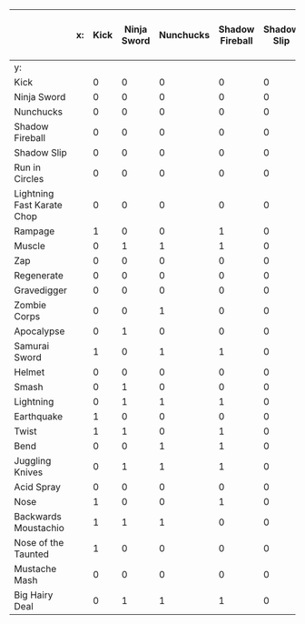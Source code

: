 | |x: |Kick|Ninja Sword|Nunchucks|Shadow Fireball|Shadow Slip|Run in Circles|Lightning Fast Karate Chop|Rampage|Muscle|Zap|Regenerate|Gravedigger|Zombie Corps|Apocalypse|Samurai Sword|Helmet|Smash|Lightning|Earthquake|Twist|Bend|Juggling Knives|Acid Spray|Nose|Backwards Moustachio|Nose of the Taunted|Mustache Mash|Big Hairy Deal|
|---|---|---|---|---|---|---|---|---|---|---|---|---|---|---|---|---|---|---|---|---|---|---|---|---|---|---|---|---|---|
|y: | | | | | | | | | | | | | | | | | | | | | | | | | | | | | |
|Kick| |0|0|0|0|0|0|0|0|1|0|1|0|1|1|0|0|1|1|0|0|1|1|0|0|0|0|0|1|
|Ninja Sword| |0|0|0|0|0|0|0|1|0|0|1|0|1|0|1|0|0|0|1|0|1|0|0|1|0|1|0|0|
|Nunchucks| |0|0|0|0|0|0|0|1|0|0|1|0|0|1|1|0|1|0|1|1|0|0|0|1|0|1|0|0|
|Shadow Fireball| |0|0|0|0|0|0|0|0|0|0|1|0|1|1|0|0|1|0|1|0|0|0|0|0|1|1|0|0|
|Shadow Slip| |0|0|0|0|0|0|0|0|0|0|1|0|0|0|0|0|0|0|1|0|0|0|0|0|1|0|0|0|
|Run in Circles| |0|0|0|0|0|0|0|0|0|0|1|0|0|0|0|0|0|0|1|0|0|0|0|0|1|0|0|0|
|Lightning Fast Karate Chop| |0|0|0|0|0|0|0|0|1|0|1|0|0|1|1|0|0|1|0|0|1|1|0|0|1|0|0|1|
|Rampage| |1|0|0|1|0|0|1|0|0|0|0|0|0|0|0|0|1|1|0|0|1|1|0|0|0|0|0|0|
|Muscle| |0|1|1|1|0|0|0|0|0|0|0|0|0|0|1|0|0|1|1|1|0|1|0|0|0|0|0|0|
|Zap| |0|0|0|0|0|0|0|0|0|0|0|0|0|0|0|0|0|0|0|0|0|0|0|0|0|0|0|0|
|Regenerate| |0|0|0|0|0|0|0|0|0|0|0|0|0|0|0|0|0|0|0|0|0|0|0|0|1|0|0|0|
|Gravedigger| |0|0|0|0|0|0|0|0|0|0|0|0|0|0|0|0|0|0|1|0|0|0|0|0|1|0|0|0|
|Zombie Corps| |0|0|1|0|0|0|1|0|0|0|0|0|0|0|0|0|0|1|0|0|1|0|0|0|1|0|0|1|
|Apocalypse| |0|1|0|0|0|0|0|0|0|0|0|0|0|0|0|0|0|0|1|0|1|0|0|0|1|0|0|1|
|Samurai Sword| |1|0|1|1|0|0|0|1|0|0|1|0|1|1|0|0|0|0|0|0|0|0|0|1|0|1|0|0|
|Helmet| |0|0|0|0|0|0|0|0|0|0|1|0|0|0|0|0|0|0|0|0|0|0|0|0|0|0|0|0|
|Smash| |0|1|0|0|0|0|1|0|1|0|1|0|1|1|0|0|0|0|0|0|0|1|0|0|0|0|0|1|
|Lightning| |0|1|1|1|0|0|0|0|1|0|1|0|0|1|0|0|0|0|0|0|0|1|0|0|1|0|0|0|
|Earthquake| |1|0|0|0|0|0|1|1|0|0|1|0|1|0|0|0|0|0|0|0|0|0|0|0|1|0|0|1|
|Twist| |1|1|0|1|0|0|1|1|0|0|1|0|1|1|0|0|0|0|0|0|0|1|0|0|1|0|0|1|
|Bend| |0|0|1|1|0|0|0|0|1|0|1|0|0|0|0|0|0|0|0|0|0|1|0|1|1|0|0|1|
|Juggling Knives| |0|1|1|1|0|0|0|0|0|0|1|0|1|1|1|1|0|0|1|0|0|0|0|0|0|0|0|0|
|Acid Spray| |0|0|0|0|0|0|0|0|0|0|1|0|0|0|0|0|0|0|0|0|0|0|0|0|0|0|0|0|
|Nose| |1|0|0|1|0|0|1|1|1|0|1|0|1|1|0|0|1|1|1|1|0|0|0|0|0|0|0|0|
|Backwards Moustachio| |1|1|1|0|0|0|0|1|1|0|1|0|0|0|1|0|1|0|0|0|0|0|0|0|0|0|0|0|
|Nose of the Taunted| |1|0|0|0|0|0|1|1|1|0|1|0|1|1|0|0|1|1|1|1|1|0|0|0|0|0|0|0|
|Mustache Mash| |0|0|0|0|0|0|0|0|0|0|1|0|0|0|0|0|0|0|0|0|0|0|0|0|0|0|0|0|
|Big Hairy Deal| |0|1|1|1|0|0|0|1|1|0|1|0|0|0|1|0|0|1|0|0|0|0|0|0|0|0|0|0|
